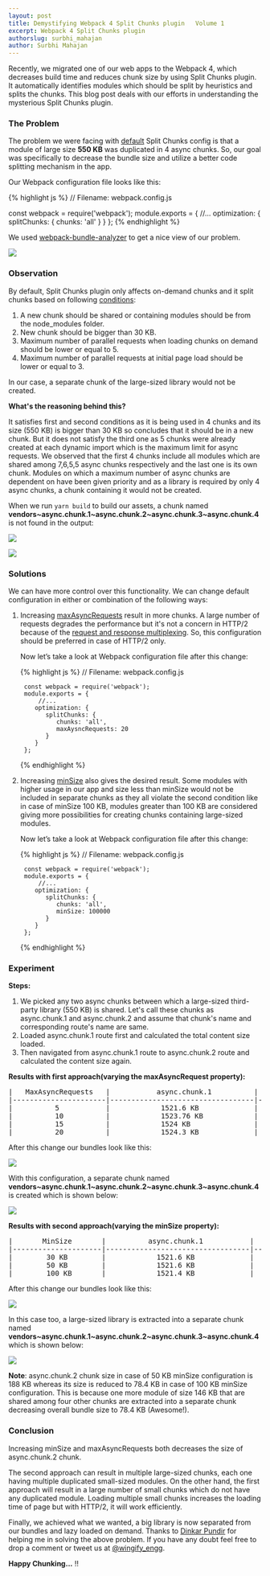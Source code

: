 ```yaml
---
layout: post
title: Demystifying Webpack 4 Split Chunks plugin   Volume 1
excerpt: Webpack 4 Split Chunks plugin
authorslug: surbhi_mahajan
author: Surbhi Mahajan
---
```


Recently, we migrated one of our web apps to the Webpack 4, which decreases build time and reduces chunk size by using Split Chunks plugin. It automatically identifies modules which should be split by heuristics and splits the chunks. This blog post deals with our efforts in understanding the mysterious Split Chunks plugin.
### The Problem
The problem we were facing with [default](https://webpack.js.org/plugins/split-chunks-plugin/#optimization-splitchunks) Split Chunks config is that a module of large size **550 KB** was duplicated in 4 async chunks. So, our goal was specifically to decrease the bundle size and utilize a better code splitting mechanism in the app.

Our Webpack configuration file looks like this:

{% highlight js %}
// Filename: webpack.config.js

const webpack = require('webpack');
module.exports = {
   //...
   optimization: {
      splitChunks: {
         chunks: 'all'
      }
   }
};
{% endhighlight %}

We used [webpack-bundle-analyzer](https://github.com/webpack-contrib/webpack-bundle-analyzer) to get a nice view of our problem.

![](/images/2018/08/split-chunks-duplicated-view.png)
### Observation
By default, Split Chunks plugin only affects on-demand chunks and it split chunks based on following [conditions](https://webpack.js.org/plugins/split-chunks-plugin/#defaults):
1. A new chunk should be shared or containing modules should be from the node_modules folder.
2. New chunk should be bigger than 30 KB.
3. Maximum number of parallel requests when loading chunks on demand should be lower or equal to 5.
4. Maximum number of parallel requests at initial page load should be lower or equal to 3.

In our case, a separate chunk of the large-sized library would not be created.

**What's the reasoning behind this?**

It satisfies first and second conditions as it is being used in 4 chunks and its size (550 KB) is bigger than 30 KB so concludes that it should be in a new chunk. But it does not satisfy the third one as 5 chunks were already created at each dynamic import which is the maximum limit for async requests. We observed that the first 4 chunks include all modules which are shared among 7,6,5,5 async chunks respectively and the last one is its own chunk. Modules on which a maximum number of async chunks are dependent on have been given priority and as a library is required by only 4 async chunks, a chunk containing it would not be created.

When we run `yarn build` to build our assets, a chunk named **vendors~async.chunk.1~async.chunk.2~async.chunk.3~async.chunk.4** is not found in the output:

![](/images/2018/08/split-chunks-default-build-view-1.png)

![](/images/2018/08/split-chunks-default-build-view-2.png)

### Solutions
We can have more control over this functionality. We can change default configuration in either or combination of the following ways:
1. Increasing [maxAsyncRequests](https://webpack.js.org/plugins/split-chunks-plugin/#splitchunks-maxasyncrequests) result in more chunks. A large number of requests degrades the performance but it's not a concern in HTTP/2 because of the [request and response multiplexing](https://developers.google.com/web/fundamentals/performance/http2/). So, this configuration should be preferred in case of HTTP/2 only.

    Now let’s take a look at Webpack configuration file after this change:

    {% highlight js %}
        // Filename: webpack.config.js

        const webpack = require('webpack');
        module.exports = {
            //...
           optimization: {
              splitChunks: {
                 chunks: 'all',
                 maxAysncRequests: 20
              }
           }
        };
    {% endhighlight %}

2. Increasing [minSize](https://webpack.js.org/plugins/split-chunks-plugin/#splitchunks-minsize) also gives the desired result. Some modules with higher usage in our app and size less than minSize would not be included in separate chunks as they all violate the second condition like in case of minSize 100 KB, modules greater than 100 KB are considered giving more possibilities for creating chunks containing large-sized modules.

    Now let’s take a look at Webpack configuration file after this change:

     {% highlight js %}
        // Filename: webpack.config.js

        const webpack = require('webpack');
        module.exports = {
            //...
           optimization: {
              splitChunks: {
                 chunks: 'all',
                 minSize: 100000
              }
           }
        };
     {% endhighlight %}


### Experiment

**Steps:**
1. We picked any two async chunks between which a large-sized third-party library (550 KB) is shared. Let's call these chunks as async.chunk.1 and async.chunk.2 and assume that chunk's name and corresponding route's name are same.
2. Loaded async.chunk.1 route first and calculated the total content size loaded.
3. Then navigated from async.chunk.1 route to async.chunk.2 route and calculated the content size again.

**Results with first approach(varying the maxAsyncRequest property):**

<pre>
|   MaxAsyncRequests   |           async.chunk.1          |        async.chunk.2       |
|----------------------|----------------------------------|----------------------------|
|          5           |            1521.6 KB             |          758 KB            |
|          10          |            1523.76 KB            |          79.1 KB           |
|          15          |            1524 KB               |          79.1 KB           |
|          20          |            1524.3 KB             |          79.1 KB           |
</pre>

After this change our bundles look like this:

![](/images/2018/08/split-chunks-maxAsyncRequests-view.png)

With this configuration, a separate chunk named **vendors~async.chunk.1~async.chunk.2~async.chunk.3~async.chunk.4** is created which is shown below:

![](/images/2018/08/split-chunks-maxAsyncRequests-build-view.png)


**Results with second approach(varying the minSize property):**

<pre>
|       MinSize       |          async.chunk.1           |        async.chunk.2       |
|---------------------|----------------------------------|----------------------------|
|        30 KB        |            1521.6 KB             |          758 KB            |
|        50 KB        |            1521.6 KB             |          188 KB            |
|        100 KB       |            1521.4 KB             |          78.4 KB           |
</pre>

After this change our bundles look like this:

![](/images/2018/08/split-chunks-minSize-view.png)

In this case too, a large-sized library is extracted into a separate chunk named **vendors~async.chunk.1~async.chunk.2~async.chunk.3~async.chunk.4** which is shown below:

![](/images/2018/08/split-chunks-minSize-build-view.png)

**Note**: async.chunk.2 chunk size in case of 50 KB minSize configuration is 188 KB whereas its size is reduced to 78.4 KB in case of 100 KB minSize configuration. This is because one more module of size 146 KB that are shared among four other chunks are extracted into a separate chunk decreasing overall bundle size to 78.4 KB (Awesome!).
### Conclusion

Increasing minSize and maxAsyncRequests both decreases the size of async.chunk.2 chunk.

The second approach can result in multiple large-sized chunks, each one having multiple duplicated small-sized modules.
On the other hand, the first approach will result in a large number of small chunks which do not have any duplicated module. Loading multiple small chunks increases the loading time of page but with HTTP/2, it will work efficiently.

Finally, we achieved what we wanted, a big library is now separated from our bundles and lazy loaded on demand. Thanks to [Dinkar Pundir](https://twitter.com/dinkarpundir) for helping me in solving the above problem.
If you have any doubt feel free to drop a comment or tweet us at [@wingify_engg](https://twitter.com/wingify_engg).

**Happy Chunking...** !!
